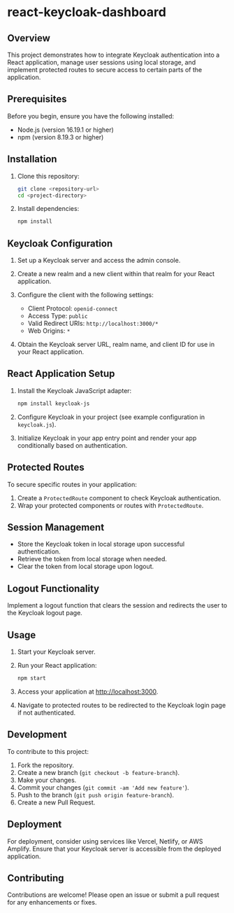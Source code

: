 # react-keycloak-dashboard

## Overview

This project demonstrates how to integrate Keycloak authentication into a React application, manage user sessions using local storage, and implement protected routes to secure access to certain parts of the application.

## Prerequisites

Before you begin, ensure you have the following installed:

* Node.js (version 16.19.1 or higher)
* npm (version 8.19.3 or higher)

## Installation

1. Clone this repository:

   ```bash
   git clone <repository-url>
   cd <project-directory>
   ```

2. Install dependencies:

   ```bash
   npm install
   ```

## Keycloak Configuration

1. Set up a Keycloak server and access the admin console.
2. Create a new realm and a new client within that realm for your React application.
3. Configure the client with the following settings:

   * Client Protocol: `openid-connect`
   * Access Type: `public`
   * Valid Redirect URIs: `http://localhost:3000/*`
   * Web Origins: `*`
4. Obtain the Keycloak server URL, realm name, and client ID for use in your React application.

## React Application Setup

1. Install the Keycloak JavaScript adapter:

   ```bash
   npm install keycloak-js
   ```

2. Configure Keycloak in your project (see example configuration in `keycloak.js`).

3. Initialize Keycloak in your app entry point and render your app conditionally based on authentication.

## Protected Routes

To secure specific routes in your application:

1. Create a `ProtectedRoute` component to check Keycloak authentication.
2. Wrap your protected components or routes with `ProtectedRoute`.

## Session Management

* Store the Keycloak token in local storage upon successful authentication.
* Retrieve the token from local storage when needed.
* Clear the token from local storage upon logout.

## Logout Functionality

Implement a logout function that clears the session and redirects the user to the Keycloak logout page.

## Usage

1. Start your Keycloak server.

2. Run your React application:

   ```bash
   npm start
   ```

3. Access your application at [http://localhost:3000](http://localhost:3000).

4. Navigate to protected routes to be redirected to the Keycloak login page if not authenticated.

## Development

To contribute to this project:

1. Fork the repository.
2. Create a new branch (`git checkout -b feature-branch`).
3. Make your changes.
4. Commit your changes (`git commit -am 'Add new feature'`).
5. Push to the branch (`git push origin feature-branch`).
6. Create a new Pull Request.

## Deployment

For deployment, consider using services like Vercel, Netlify, or AWS Amplify. Ensure that your Keycloak server is accessible from the deployed application.

## Contributing

Contributions are welcome! Please open an issue or submit a pull request for any enhancements or fixes.

